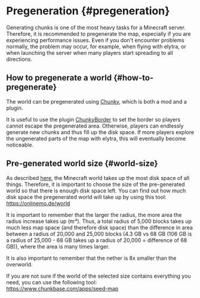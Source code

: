 # Pregeneration {#pregeneration}
Generating chunks is one of the most heavy tasks for a Minecraft server. Therefore, it is recommended to pregenerate the map, especially if you are experiencing performance issues. Even if you don't encounter problems normally, the problem may occur, for example, when flying with elytra, or when launching the server when many players start spreading to all directions.

## How to pregenerate a world {#how-to-pregenerate}
The world can be pregenerated using [Chunky](https://modrinth.com/plugin/chunky), which is both a mod and a plugin.

It is useful to use the plugin [ChunkyBorder](https://modrinth.com/plugin/chunkyborder) to set the border so players cannot escape the pregenerated area. Otherwise, players can endlessly generate new chunks and thus fill up the disk space. If more players explore the ungenerated parts of the map with elytra, this will eventually become noticeable.

## Pre-generated world size {#world-size}
As described [here](../administration/server-resources.md#disk-usage), the Minecraft world takes up the most disk space of all things. Therefore, it is important to choose the size of the pre-generated world so that there is enough disk space left. You can find out how much disk space the pregenerated world will take up by using this tool: <https://onlinemo.de/world>

It is important to remember that the larger the radius, the more area the radius increase takes up (πr²). Thus, a total radius of 5,000 blocks takes up much less map space (and therefore disk space) than the difference in area between a radius of 20,000 and 25,000 blocks (4.3 GB vs 68 GB (106 GB is a radius of 25,000 - 68 GB takes up a radius of 20,000 = difference of 68 GB)), where the area is many times larger.

It is also important to remember that the nether is 8x smaller than the overworld.

If you are not sure if the world of the selected size contains everything you need, you can use the following tool:
<https://www.chunkbase.com/apps/seed-map>